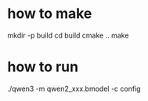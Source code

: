 # how to make

mkdir -p build
cd build
cmake ..
make

# how to run

./qwen3 -m qwen2_xxx.bmodel -c config